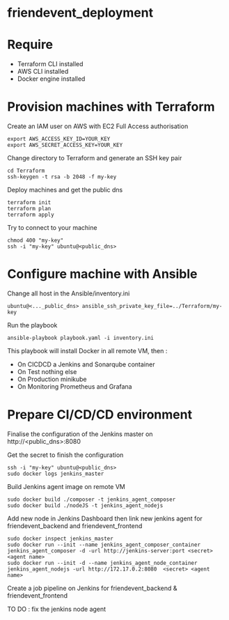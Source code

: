 # friendevent_deployment

# Require
- Terraform CLI installed
- AWS CLI installed
- Docker engine installed

# Provision machines with Terraform
Create an IAM user on AWS with EC2 Full Access authorisation
```
export AWS_ACCESS_KEY_ID=YOUR_KEY
export AWS_SECRET_ACCESS_KEY=YOUR_KEY
```
Change directory to Terraform and generate an SSH key pair
```
cd Terraform
ssh-keygen -t rsa -b 2048 -f my-key
```

Deploy machines and get the public dns
```
terraform init
terraform plan
terraform apply
```

Try to connect to your machine
```
chmod 400 "my-key"
ssh -i "my-key" ubuntu@<public_dns>
```

# Configure machine with Ansible
Change all host in the Ansible/inventory.ini
```
ubuntu@<..._public_dns> ansible_ssh_private_key_file=../Terraform/my-key
```

Run the playbook
```
ansible-playbook playbook.yaml -i inventory.ini
```

This playbook will install Docker in all remote VM, then :
- On CICDCD a Jenkins and Sonarqube container
- On Test nothing else
- On Production minikube
- On Monitoring Prometheus and Grafana

# Prepare CI/CD/CD environment

Finalise the configuration of the Jenkins master on http://<public_dns>:8080

Get the secret to finish the configuration
```
ssh -i "my-key" ubuntu@<public_dns>
sudo docker logs jenkins_master
```

Build Jenkins agent image on remote VM
```
sudo docker build ./composer -t jenkins_agent_composer
sudo docker build ./nodeJS -t jenkins_agent_nodejs
```

Add new node in Jenkins Dashboard then link new jenkins agent for friendevent_backend and friendevent_frontend
```
sudo docker inspect jenkins_master
sudo docker run --init --name jenkins_agent_composer_container jenkins_agent_composer -d -url http://jenkins-server:port <secret> <agent name>
sudo docker run --init -d --name jenkins_agent_node_container jenkins_agent_nodejs -url http://172.17.0.2:8080  <secret> <agent name>
```

Create a job pipeline on Jenkins for friendevent_backend & friendevent_frontend

TO DO : fix the jenkins node agent